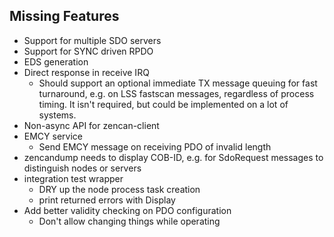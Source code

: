 ## Missing Features

- Support for multiple SDO servers
- Support for SYNC driven RPDO
- EDS generation
- Direct response in receive IRQ
    - Should support an optional immediate TX message queuing for fast turnaround, e.g. on LSS
      fastscan messages, regardless of process timing. It isn't required, but could be implemented
      on a lot of systems.
- Non-async API for zencan-client
- EMCY service
  - Send EMCY message on receiving PDO of invalid length
- zencandump needs to display COB-ID, e.g. for SdoRequest messages to distinguish nodes or servers
- integration test wrapper
  - DRY up the node process task creation
  - print returned errors with Display
- Add better validity checking on PDO configuration
  - Don't allow changing things while operating